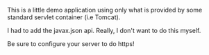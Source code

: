 This is a little demo application using only what is provided by some 
standard servlet container (i.e Tomcat).

I had to add the javax.json api. Really, I don't want to do this myself.

Be sure to configure your server to do https!